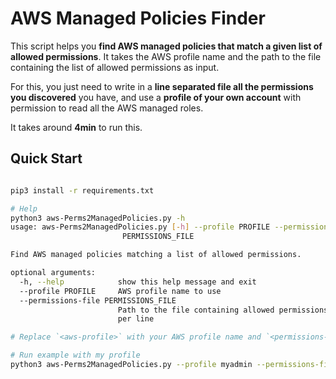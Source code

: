 # AWS Managed Policies Finder

This script helps you **find AWS managed policies that match a given list of allowed permissions**. It takes the AWS profile name and the path to the file containing the list of allowed permissions as input.

For this, you just need to write in a **line separated file all the permissions you discovered** you have, and use a **profile of your own account** with permission to read all the AWS managed roles.

It takes around **4min** to run this.

## Quick Start

```bash

pip3 install -r requirements.txt

# Help
python3 aws-Perms2ManagedPolicies.py -h
usage: aws-Perms2ManagedPolicies.py [-h] --profile PROFILE --permissions-file
                         PERMISSIONS_FILE

Find AWS managed policies matching a list of allowed permissions.

optional arguments:
  -h, --help            show this help message and exit
  --profile PROFILE     AWS profile name to use
  --permissions-file PERMISSIONS_FILE
                        Path to the file containing allowed permissions, one
                        per line

# Replace `<aws-profile>` with your AWS profile name and `<permissions-file-path>` with the path to the file containing the allowed permissions.

# Run example with my profile
python3 aws-Perms2ManagedPolicies.py --profile myadmin --permissions-file example-permissions.txt
```
